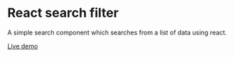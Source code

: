 # React search filter

A simple search component which searches from a list of data using react.

[Live demo]()
